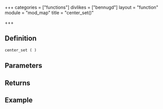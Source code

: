 +++
categories = ["functions"]
divlikes = ["bennugd"]
layout = "function"
module = "mod_map"
title = "center_set()"

+++

## Definition

    center_set ( )

## Parameters

## Returns

## Example
